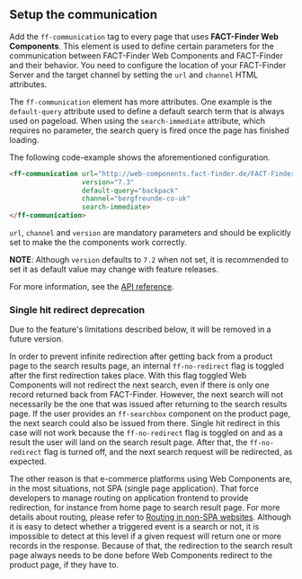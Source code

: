 ## Setup the communication
Add the `ff-communication` tag to every page that uses
**FACT-Finder Web Components**. This element is used to define certain
parameters for the communication between FACT-Finder Web Components and FACT-Finder
and their behavior. You need to configure the location of your
FACT-Finder Server and the target channel by setting the `url` and
`channel` HTML attributes.

The `ff-communication` element has more attributes. One example is the
`default-query` attribute used to define a default search term that is
always used on pageload. When using the `search-immediate` attribute,
which requires no parameter, the search query is fired once the page has
finished loading.

The following code-example shows the aforementioned configuration.

```html
<ff-communication url="http://web-components.fact-finder.de/FACT-Finder7.3-Demoshop"
                  version="7.3"
                  default-query="backpack"
                  channel="bergfreunde-co-uk"
                  search-immediate>
</ff-communication>
```
`url`, `channel` and `version` are mandatory parameters and should be explicitly set to make the the components work
correctly.

**NOTE**: Although `version` defaults to `7.2` when not set, it is recommended to set it as default value may change with feature releases.

For more information, see the [API reference](/api/3.x/ff-communication#tab=api).

### Single hit redirect deprecation
Due to the feature's limitations described below, it will be removed in a future version.

In order to prevent infinite redirection after getting back from a product page to the search results page, an internal `ff-no-redirect` flag is toggled after the first redirection takes place.
With this flag toggled Web Components will not redirect the next search, even if there is only one record returned back from FACT-Finder.
However, the next search will not necessarily be the one that was issued after returning to the search results page.
If the user provides an `ff-searchbox` component on the product page, the next search could also be issued from there.
Single hit redirect in this case will not work because the `ff-no-redirect` flag is toggled on and as a result the user will land on the search result page.
After that, the `ff-no-redirect` flag is turned off, and the next search request will be redirected, as expected.

The other reason is that e-commerce platforms using Web Components are, in the most situations, not SPA (single page application). That force developers to manage routing
on application frontend to provide redirection, for instance from home page to search result page. For more details about routing, please refer to [Routing in non-SPA websites](documentation/3.x/routing).
Although it is easy to detect whether a triggered event is a search or not, it is impossible to detect at this level if a given request will return one or more records in the response.
Because of that, the redirection to the search result page always needs to be done before Web Components redirect to the product page, if they have to.
